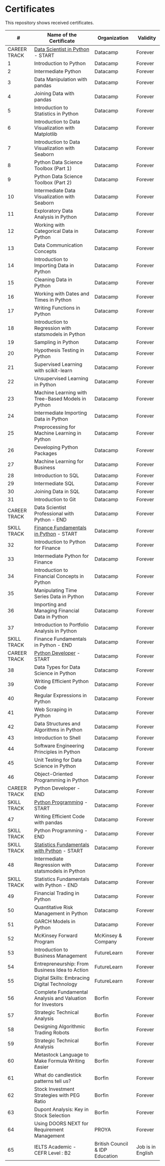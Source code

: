 # Certificates

This repository shows received certificates.

| # | Name of the Certificate | Organization | Validity | 
| --- | --- | --- | --- |
| CAREER TRACK | [Data Scientist in Python](https://www.datacamp.com/tracks/data-scientist-in-python) - START | Datacamp | Forever |
| 1 | Introduction to Python | Datacamp | Forever |
| 2 | Intermediate Python | Datacamp | Forever |
| 3 | Data Manipulation with pandas | Datacamp | Forever |
| 4 | Joining Data with pandas | Datacamp | Forever |
| 5 | Introduction to Statistics in Python | Datacamp | Forever |
| 6 | Introduction to Data Visualization with Matplotlib | Datacamp | Forever |
| 7 | Introduction to Data Visualization with Seaborn | Datacamp | Forever |
| 8 | Python Data Science Toolbox (Part 1) | Datacamp | Forever |
| 9 | Python Data Science Toolbox (Part 2) | Datacamp | Forever |
| 10 | Intermediate Data Visualization with Seaborn | Datacamp | Forever |
| 11 | Exploratory Data Analysis in Python | Datacamp | Forever |
| 12 | Working with Categorical Data in Python | Datacamp | Forever |
| 13 | Data Communication Concepts | Datacamp | Forever |
| 14 | Introduction to Importing Data in Python | Datacamp | Forever |
| 15 | Cleaning Data in Python | Datacamp | Forever |
| 16 | Working with Dates and Times in Python | Datacamp | Forever |
| 17 | Writing Functions in Python | Datacamp | Forever |
| 18 | Introduction to Regression with statsmodels in Python | Datacamp | Forever |
| 19 | Sampling in Python | Datacamp | Forever |
| 20 | Hypothesis Testing in Python | Datacamp | Forever |
| 21 | Supervised Learning with scikit-learn | Datacamp | Forever |
| 22 | Unsupervised Learning in Python | Datacamp | Forever |
| 23 | Machine Learning with Tree-Based Models in Python | Datacamp | Forever |
| 24 | Intermediate Importing Data in Python | Datacamp | Forever |
| 25 | Preprocessing for Machine Learning in Python | Datacamp | Forever |
| 26 | Developing Python Packages | Datacamp | Forever |
| 27 | Machine Learning for Business | Datacamp | Forever |
| 28 | Introduction to SQL | Datacamp | Forever |
| 29 | Intermediate SQL | Datacamp | Forever |
| 30 | Joining Data in SQL | Datacamp | Forever |
| 31 | Introduction to Git | Datacamp | Forever |
| CAREER TRACK | Data Scientist Professional with Python - END | Datacamp | Forever |
| SKILL TRACK | [Finance Fundamentals in Python](https://www.datacamp.com/tracks/finance-fundamentals-in-python) - START | Datacamp | Forever |
| 32 | Introduction to Python for Finance | Datacamp | Forever |
| 33 | Intermediate Python for Finance | Datacamp | Forever |
| 34 | Introduction to Financial Concepts in Python | Datacamp | Forever |
| 35 | Manipulating Time Series Data in Python | Datacamp | Forever |
| 36 | Importing and Managing Financial Data in Python | Datacamp | Forever |
| 37 | Introduction to Portfolio Analysis in Python | Datacamp | Forever |
| SKILL TRACK | Finance Fundamentals in Python - END | Datacamp | Forever |
| CAREER TRACK | [Python Developer](https://www.datacamp.com/tracks/python-programmer) - START | Datacamp | Forever |
| 38 | Data Types for Data Science in Python | Datacamp | Forever |
| 39 | Writing Efficient Python Code | Datacamp | Forever |
| 40 | Regular Expressions in Python | Datacamp | Forever |
| 41 | Web Scraping in Python | Datacamp | Forever |
| 42 | Data Structures and Algorithms in Python | Datacamp | Forever |
| 43 | Introduction to Shell | Datacamp | Forever |
| 44 | Software Engineering Principles in Python | Datacamp | Forever |
| 45 | Unit Testing for Data Science in Python | Datacamp | Forever |
| 46 | Object-Oriented Programming in Python | Datacamp | Forever |
| CAREER TRACK | Python Developer - END | Datacamp | Forever |
| SKILL TRACK | [Python Programming](https://www.datacamp.com/tracks/python-programming) - START | Datacamp | Forever |
| 47 | Writing Efficient Code with pandas | Datacamp | Forever |
| SKILL TRACK | Python Programming - END | Datacamp | Forever |
| SKILL TRACK | [Statistics Fundamentals with Python](https://www.datacamp.com/tracks/statistics-fundamentals-with-python) - START | Datacamp | Forever |
| 48 | Intermediate Regression with statsmodels in Python | Datacamp | Forever |
| SKILL TRACK | Statistics Fundamentals with Python - END | Datacamp | Forever |
| 49 | Financial Trading in Python | Datacamp | Forever |
| 50 | Quantitative Risk Management in Python | Datacamp | Forever |
| 51 | GARCH Models in Python | Datacamp | Forever |
| 52 | McKinsey Forward Program | McKinsey & Company | Forever |
| 53 | Introduction to Business Management | FutureLearn | Forever |
| 54 | Entrepreneurship: From Business Idea to Action | FutureLearn | Forever |
| 55 | Digital Skills: Embracing Digital Technology | FutureLearn | Forever |
| 56 | Complete Fundamental Analysis and Valuation for Investors | Borfin | Forever |
| 57 | Strategic Technical Analysis | Borfin | Forever |
| 58 | Designing Algorithmic Trading Robots | Borfin | Forever |
| 59 | Strategic Technical Analysis | Borfin | Forever |
| 60 | Metastock Language to Make Formula Writing Easier | Borfin | Forever |
| 61 | What do candlestick patterns tell us? | Borfin | Forever |
| 62 | Stock Investment Strategies with PEG Ratio | Borfin | Forever |
| 63 | Dupont Analysis: Key in Stock Selection | Borfin | Forever |
| 64 | Using DOORS NEXT for Requirement Management | PROYA | Forever |
| 65 | IELTS Academic - CEFR Level : B2 | British Council & IDP Education | Job is in English |
